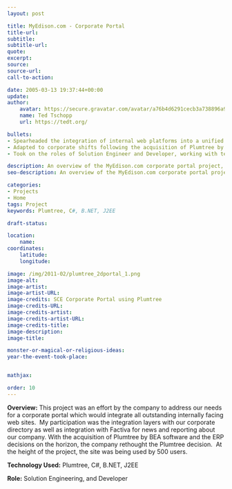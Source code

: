 ```yaml
---
layout: post

title: MyEdison.com - Corporate Portal
title-url:
subtitle:
subtitle-url:
quote:
excerpt:
source:
source-url:
call-to-action:

date: 2005-03-13 19:37:44+00:00
update:
author:
    avatar: https://secure.gravatar.com/avatar/a76b4d6291cecb3a738896a971bfb903?s=512&d=mp&r=g
    name: Ted Tschopp
    url: https://tedt.org/

bullets:
- Spearheaded the integration of internal web platforms into a unified corporate portal, focusing on seamless linkage with the corporate directory and the integration of Factiva for enhanced news and reporting capabilities.
- Adapted to corporate shifts following the acquisition of Plumtree by BEA Software and impending ERP decisions, ensuring the project's alignment with organizational strategy and technology standards.
- Took on the roles of Solution Engineer and Developer, working with technologies such as Plumtree, C#, B.NET, and J2EE, successfully engaging 500 users at the project's peak.

description: An overview of the MyEdison.com corporate portal project, detailing the integration of internally facing websites, use of technology, and the developer's role.
seo-description: An overview of the MyEdison.com corporate portal project, detailing the integration of internally facing websites, use of technology, and the developer's role.

categories: 
- Projects
- Home
tags: Project
keywords: Plumtree, C#, B.NET, J2EE

draft-status:

location:
    name:
coordinates:
    latitude:
    longitude:

image: /img/2011-02/plumtree_2dportal_1.png
image-alt:
image-artist:
image-artist-URL:
image-credits: SCE Corporate Portal using Plumtree
image-credits-URL:
image-credits-artist:
image-credits-artist-URL:
image-credits-title:
image-description:
image-title:

monster-or-magical-or-religious-ideas:
year-the-event-took-place:


mathjax:

order: 10
---
```

**Overview:** This project was an effort by the company to address our needs for a corporate portal which would integrate all outstanding internally facing web sites.  My participation was the integration layers with our corporate directory as well as integration with Factiva for news and reporting about our company. With the acquisition of Plumtree by BEA software and the ERP decisions on the horizon, the company rethought the Plumtree decision.  At the height of the project, the site was being used by 500 users.
  
**Technology Used:** Plumtree, C#, B.NET, J2EE
  
**Role:** Solution Engineering, and Developer